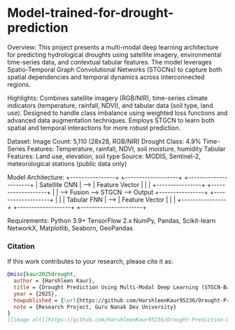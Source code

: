 # Model-trained-for-drought-prediction
Overview: 
  This project presents a multi-modal deep learning architecture for predicting hydrological droughts using satellite imagery, environmental time-series data, and contextual tabular features. The model leverages Spatio-Temporal Graph Convolutional Networks (STGCNs) to capture both spatial dependencies and temporal dynamics across interconnected regions.

  
Highlights:
  Combines satellite imagery (RGB/NIR), time-series climate indicators (temperature, rainfall, NDVI), and tabular data (soil type, land use).
  Designed to handle class imbalance using weighted loss functions and advanced data augmentation techniques.
  Employs STGCN to learn both spatial and temporal interactions for more robust prediction.


  
Dataset:
  Image Count: 5,110 (28x28, RGB/NIR) 
  Drought Class: 4.9% 
  Time-Series Features: Temperature, rainfall, NDVI, soil moisture, humidity 
  Tabular Features: Land use, elevation, soil type 
  Source: MODIS, Sentinel-2, meteorological stations (public data only)
  

Model Architecture:
  +----------------+     +-------------------+     +----------------------+
| Satellite CNN  | --> | Feature Vector     |     |                      |
+----------------+     +-------------------+     |                      |
                                                   --> Fusion --> STGCN --> Output
+----------------+     +-------------------+     |                      |
| Tabular FNN    | --> | Feature Vector     |     |                      |
+----------------+     +-------------------+     +----------------------+



Requirements:
  Python 3.9+
  TensorFlow 2.x
  NumPy, Pandas, Scikit-learn
  NetworkX, Matplotlib, Seaborn, GeoPandas

### Citation

If this work contributes to your research, please cite it as:

```bibtex
@misc{kaur2025drought,
  author = {Harshleen Kaur},
  title = {Drought Prediction Using Multi-Modal Deep Learning (STGCN-Based)},
  year = {2025},
  howpublished = {\url{https://github.com/HarshleenKaur95236/Drought-Prediction-Using-Multi-Modal-Deep-Learning-STGCN-Based.}},
  note = {Research Project, Guru Nanak Dev University}
}
[[image alt][https://github.com/HarshleenKaur95236/Drought-Prediction-Using-Multi-Modal-Deep-Learning-STGCN-Based/blob/7bd8177950cc0a20965c2340e8b327b2d1016af7/image_0_barren_land.png]]


